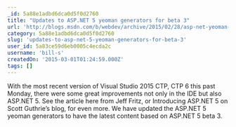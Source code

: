```yaml
---
_id: 5a88e1adbd6dca0d5f0d2760
title: "Updates to ASP.NET 5 yeoman generators for beta 3"
url: 'http://blogs.msdn.com/b/webdev/archive/2015/02/28/asp-net-yeoman-generators-for-beta-3.aspx'
category: 5a88e1adbd6dca0d5f0d2760
slug: 'updates-to-asp-net-5-yeoman-generators-for-beta-3'
user_id: 5a83ce59d6eb0005c4ecda2c
username: 'bill-s'
createdOn: '2015-03-01T01:24:59.000Z'
tags: []
---
```


With the most recent version of Visual Studio 2015 CTP, CTP 6 this past Monday, there were some great improvements not only in the IDE but also ASP.NET 5. See the article here from Jeff Fritz, or Introducing ASP.NET 5 on Scott Guthrie’s blog, for even more. We have updated the ASP.NET 5 yeoman generators to have the latest content based on ASP.NET 5 beta 3.
